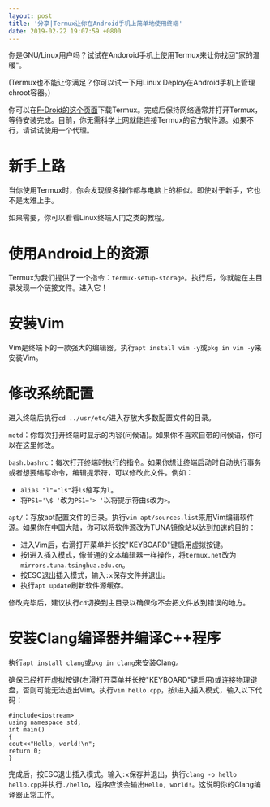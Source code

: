 ```yaml
---
layout: post
title: '分享|Termux让你在Android手机上简单地使用终端'
date: 2019-02-22 19:07:59 +0800
---
```

你是GNU/Linux用户吗？试试在Andoroid手机上使用Termux来让你找回"家的温暖"。

(Termux也不能让你满足？你可以试一下用Linux Deploy在Android手机上管理chroot容器。)

你可以在[F-Droid的这个页面](https://f-droid.org/packages/com.termux/)下载Termux。完成后保持网络通常并打开Termux，等待安装完成。目前，你无需科学上网就能连接Termux的官方软件源。如果不行，请试试使用一个代理。

# 新手上路

当你使用Termux时，你会发现很多操作都与电脑上的相似。即使对于新手，它也不是太难上手。

如果需要，你可以看看Linux终端入门之类的教程。

# 使用Android上的资源

Termux为我们提供了一个指令：`termux-setup-storage`。执行后，你就能在主目录发现一个链接文件。进入它！

# 安装Vim

Vim是终端下的一款强大的编辑器。执行`apt install vim -y`或`pkg in vim -y`来安装Vim。

# 修改系统配置

进入终端后执行`cd ../usr/etc/`进入存放大多数配置文件的目录。

`motd`：你每次打开终端时显示的内容(问候语)。如果你不喜欢自带的问候语，你可以在这里修改。

`bash.bashrc`：每次打开终端时执行的指令。如果你想让终端启动时自动执行事务或者想要缩写命令，编辑提示符，可以修改此文件。例如：

- `alias "l"="ls"`将`ls`缩写为`l`。
- 将`PS1='\$ '`改为`PS1='> '`以将提示符由`$`改为`>`。

`apt/`：存放apt配置文件的目录。执行`vim apt/sources.list`来用Vim编辑软件源。如果你在中国大陆，你可以将软件源改为TUNA镜像站以达到加速的目的：

- 进入Vim后，右滑打开菜单并长按"KEYBOARD"键启用虚拟按键。
- 按I进入插入模式，像普通的文本编辑器一样操作，将`termux.net`改为`mirrors.tuna.tsinghua.edu.cn`。
- 按ESC退出插入模式，输入`:x`保存文件并退出。
- 执行`apt update`刷新软件源缓存。

修改完毕后，建议执行`cd`切换到主目录以确保你不会把文件放到错误的地方。

# 安装Clang编译器并编译C++程序

执行`apt install clang`或`pkg in clang`来安装Clang。

确保已经打开虚拟按键(右滑打开菜单并长按"KEYBOARD"键启用)或连接物理键盘，否则可能无法退出Vim。执行`vim hello.cpp`，按I进入插入模式，输入以下代码：

```
#include<iostream>
using namespace std;
int main()
{
cout<<"Hello, world!\n";
return 0;
}
```

完成后，按ESC退出插入模式。输入`:x`保存并退出，执行`clang -o hello hello.cpp`并执行`./hello`，程序应该会输出`Hello, world!`。这说明你的Clang编译器正常工作。

